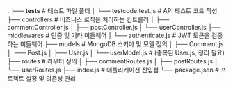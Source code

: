 .
├── **tests** # 테스트 파일 폴더
│ └── testcode.test.js # API 테스트 코드 작성
├── controllers # 비즈니스 로직을 처리하는 컨트롤러
│ ├── commentController.js
│ ├── postController.js
│ └── userController.js
├── middlewares # 인증 및 기타 미들웨어
│ └── authenticate.js # JWT 토큰을 검증하는 미들웨어
├── models # MongoDB 스키마 및 모델 정의
│ ├── Comment.js
│ ├── Post.js
│ ├── User.js
│ └── userModel.js # (중복된 User.js, 정리 필요)
├── routes # 라우터 정의
│ ├── commentRoutes.js
│ ├── postRoutes.js
│ └── userRoutes.js
├── index.js # 애플리케이션 진입점
└── package.json # 프로젝트 설정 및 의존성 관리
